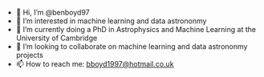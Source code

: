- 👋 Hi, I’m @benboyd97
- 👀 I’m interested in machine learning and data astrononmy
- 🌱 I’m currently doing a PhD in Astrophysics and Machine Learning at the University of Cambridge
- 💞️ I’m looking to collaborate on machine learning and data astrononmy projects 
- 📫 How to reach me: bboyd1997@hotmail.co.uk

<!---
benboyd97/benboyd97 is a ✨ special ✨ repository because its `README.md` (this file) appears on your GitHub profile.
You can click the Preview link to take a look at your changes.
--->
